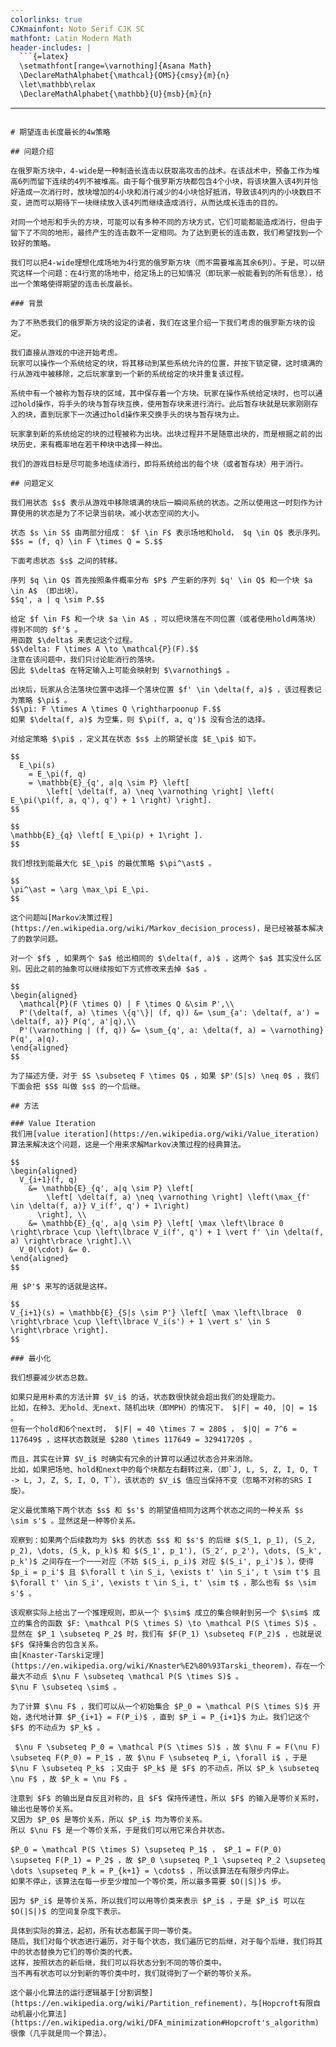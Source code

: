 ```yaml
---
colorlinks: true
CJKmainfont: Noto Serif CJK SC
mathfont: Latin Modern Math
header-includes: |
  ```{=latex}
  \setmathfont[range=\varnothing]{Asana Math}
  \DeclareMathAlphabet{\mathcal}{OMS}{cmsy}{m}{n}
  \let\mathbb\relax
  \DeclareMathAlphabet{\mathbb}{U}{msb}{m}{n}
  ```
---
```

# 期望连击长度最长的4w策略

## 问题介绍

在俄罗斯方块中，4-wide是一种制造长连击以获取高攻击的战术。在该战术中，预备工作为堆高6列而留下连续的4列不被堆高。由于每个俄罗斯方块都包含4个小块，将该块置入该4列并恰好造成一次消行时，放块增加的4小块和消行减少的4小块恰好抵消，导致该4列内的小块数目不变，进而可以期待下一块继续放入该4列而继续造成消行，从而达成长连击的目的。

对同一个地形和手头的方块，可能可以有多种不同的方块方式，它们可能都能造成消行，但由于留下了不同的地形，最终产生的连击数不一定相同。为了达到更长的连击数，我们希望找到一个较好的策略。

我们可以把4-wide理想化成场地为4行宽的俄罗斯方块（而不需要堆高其余6列）。于是，可以研究这样一个问题：在4行宽的场地中，给定场上的已知情况（即玩家一般能看到的所有信息），给出一个策略使得期望的连击长度最长。

### 背景

为了不熟悉我们的俄罗斯方块的设定的读者，我们在这里介绍一下我们考虑的俄罗斯方块的设定。

我们直接从游戏的中途开始考虑。
玩家可以操作一个系统给定的块，将其移动到某些系统允许的位置，并按下锁定键，这时填满的行从游戏中被移除，之后玩家拿到一个新的系统给定的块并重复该过程。

系统中有一个被称为暂存块的区域，其中保存着一个方块。玩家在操作系统给定块时，也可以通过hold操作，将手头的块与暂存块互换，使用暂存块来进行消行。此后暂存块就是玩家刚刚存入的块，直到玩家下一次通过hold操作来交换手头的块与暂存块为止。

玩家拿到新的系统给定的块的过程被称为出块。出块过程并不是随意出块的，而是根据之前的出块历史，来有概率地在若干种块中选择一种出。

我们的游戏目标是尽可能多地连续消行，即将系统给出的每个块（或者暂存块）用于消行。

## 问题定义

我们用状态 $s$ 表示从游戏中移除填满的块后一瞬间系统的状态。之所以使用这一时刻作为计算使用的状态是为了不记录当前块，减小状态空间的大小。

状态 $s \in S$ 由两部分组成： $f \in F$ 表示场地和hold， $q \in Q$ 表示序列。
$$s = (f, q) \in F \times Q = S.$$

下面考虑状态 $s$ 之间的转移。

序列 $q \in Q$ 首先按照条件概率分布 $P$ 产生新的序列 $q' \in Q$ 和一个块 $a \in A$ （即出块）。
$$q', a | q \sim P.$$

给定 $f \in F$ 和一个块 $a \in A$ ，可以把块落在不同位置（或者使用hold再落块）得到不同的 $f'$ 。
用函数 $\delta$ 来表记这个过程。
$$\delta: F \times A \to \mathcal{P}(F).$$
注意在该问题中，我们只讨论能消行的落块。
因此 $\delta$ 在特定输入上可能会映射到 $\varnothing$ 。

出块后，玩家从合法落块位置中选择一个落块位置 $f' \in \delta(f, a)$ ，该过程表记为策略 $\pi$ 。
$$\pi: F \times A \times Q \rightharpoonup F.$$
如果 $\delta(f, a)$ 为空集，则 $\pi(f, a, q')$ 没有合法的选择。

对给定策略 $\pi$ ，定义其在状态 $s$ 上的期望长度 $E_\pi$ 如下。

$$
  E_\pi(s)
    = E_\pi(f, q)
    = \mathbb{E}_{q', a|q \sim P} \left[
        \left[ \delta(f, a) \neq \varnothing \right] \left( E_\pi(\pi(f, a, q'), q') + 1 \right) \right].
$$

$$
\mathbb{E}_{q} \left[ E_\pi(p) + 1\right ].
$$

我们想找到能最大化 $E_\pi$ 的最优策略 $\pi^\ast$ 。

$$
\pi^\ast = \arg \max_\pi E_\pi.
$$

这个问题叫[Markov决策过程](https://en.wikipedia.org/wiki/Markov_decision_process)，是已经被基本解决了的数学问题。

对一个 $f$ , 如果两个 $a$ 给出相同的 $\delta(f, a)$ ，这两个 $a$ 其实没什么区别。因此之前的抽象可以继续按如下方式修改来去掉 $a$ 。

$$
\begin{aligned}
  \mathcal{P}(F \times Q) | F \times Q &\sim P',\\
  P'(\delta(f, a) \times \{q'\}| (f, q)) &= \sum_{a': \delta(f, a') = \delta(f, a)} P(q', a'|q),\\
  P'(\varnothing | (f, q)) &= \sum_{q', a: \delta(f, a) = \varnothing} P(q', a|q).
\end{aligned}
$$

为了描述方便，对于 $S \subseteq F \times Q$ ，如果 $P'(S|s) \neq 0$ ，我们下面会把 $S$ 叫做 $s$ 的一个后继。

## 方法

### Value Iteration
我们用[value iteration](https://en.wikipedia.org/wiki/Value_iteration)算法来解决这个问题，这是一个用来求解Markov决策过程的经典算法。

$$
\begin{aligned}
  V_{i+1}(f, q)
    &= \mathbb{E}_{q', a|q \sim P} \left[
        \left[ \delta(f, a) \neq \varnothing \right] \left(\max_{f' \in \delta(f, a)} V_i(f', q') + 1\right)
      \right], \\
    &= \mathbb{E}_{q', a|q \sim P} \left[ \max \left\lbrace 0 \right\rbrace \cup \left\lbrace V_i(f', q') + 1 \vert f' \in \delta(f, a) \right\rbrace \right].\\
  V_0(\cdot) &= 0.
\end{aligned}
$$

用 $P'$ 来写的话就是这样。

$$
V_{i+1}(s) = \mathbb{E}_{S|s \sim P'} \left[ \max \left\lbrace  0 \right\rbrace \cup \left\lbrace V_i(s') + 1 \vert s' \in S \right\rbrace \right].
$$

### 最小化

我们想要减少状态总数。

如果只是用朴素的方法计算 $V_i$ 的话，状态数很快就会超出我们的处理能力。
比如，在种3、无hold、无next、随机出块（即MPH）的情况下， $|F| = 40, |Q| = 1$ 。
但有一个hold和6个next时， $|F| = 40 \times 7 = 280$ ， $|Q| = 7^6 = 117649$ ，这样状态数就是 $280 \times 117649 = 32941720$ 。

而且，其实在计算 $V_i$ 时确实有冗余的计算可以通过状态合并来消除。
比如，如果把场地、hold和next中的每个块都左右翻转过来，（即`J, L, S, Z, I, O, T -> L, J, Z, S, I, O, T`），该状态的 $V_i$ 值应当保持不变（忽略不对称的SRS I旋）。

定义最优策略下两个状态 $s$ 和 $s'$ 的期望值相同为这两个状态之间的一种关系 $s \sim s'$ 。显然这是一种等价关系。

观察到：如果两个后续数均为 $k$ 的状态 $s$ 和 $s'$ 的后继 $(S_1, p_1), (S_2, p_2), \dots, (S_k, p_k)$ 和 $(S_1', p_1'), (S_2', p_2'), \dots, (S_k', p_k')$ 之间存在一个一一对应（不妨 $(S_i, p_i)$ 对应 $(S_i', p_i')$ ），使得 $p_i = p_i'$ 且 $\forall t \in S_i, \exists t' \in S_i', t \sim t'$ 且 $\forall t' \in S_i', \exists t \in S_i, t' \sim t$ ，那么也有 $s \sim s'$ 。

该观察实际上给出了一个推理规则，即从一个 $\sim$ 成立的集合映射到另一个 $\sim$ 成立的集合的函数 $F: \mathcal P(S \times S) \to \mathcal P(S \times S)$ 。
显然在 $P_1 \subseteq P_2$ 时，我们有 $F(P_1) \subseteq F(P_2)$ ，也就是说 $F$ 保持集合的包含关系。
由[Knaster-Tarski定理](https://en.wikipedia.org/wiki/Knaster%E2%80%93Tarski_theorem)，存在一个最大不动点 $\nu F \subseteq \mathcal P(S \times S)$ 。
$\nu F \subseteq \sim$ 。

为了计算 $\nu F$ ，我们可以从一个初始集合 $P_0 = \mathcal P(S \times S)$ 开始，迭代地计算 $P_{i+1} = F(P_i)$ ，直到 $P_i = P_{i+1}$ 为止。我们记这个 $F$ 的不动点为 $P_k$ 。

 $\nu F \subseteq P_0 = \mathcal P(S \times S)$ ，故 $\nu F = F(\nu F) \subseteq F(P_0) = P_1$ ，故 $\nu F \subseteq P_i, \forall i$ ，于是 $\nu F \subseteq P_k$ ；又由于 $P_k$ 是 $F$ 的不动点，所以 $P_k \subseteq \nu F$ ，故 $P_k = \nu F$ 。

注意到 $F$ 的输出是自反且对称的，且 $F$ 保持传递性，所以 $F$ 的输入是等价关系时，输出也是等价关系。
又因为 $P_0$ 是等价关系，所以 $P_i$ 均为等价关系。
所以 $\nu F$ 是一个等价关系，于是我们可以用它来合并状态。

$P_0 = \mathcal P(S \times S) \supseteq P_1$ ， $P_1 = F(P_0) \supseteq F(P_1) = P_2$ ，故 $P_0 \supseteq P_1 \supseteq P_2 \supseteq \dots \supseteq P_k = P_{k+1} = \cdots$ ，所以该算法在有限步内停止。
如果不停止，该算法在每一步至少增加一个等价类，所以最多需要 $O(|S|)$ 步。

因为 $P_i$ 是等价关系，所以我们可以用等价类来表示 $P_i$ ，于是 $P_i$ 可以在 $O(|S|)$ 的空间复杂度下表示。

具体到实际的算法，起初，所有状态都属于同一等价类。
随后，我们对每个状态进行遍历，对于每个状态，我们遍历它的后继，对于每个后继，我们将其中的状态替换为它们的等价类的代表。
这样，按照状态的新后继，我们可以将状态分到不同的等价类中。
当不再有状态可以分到新的等价类中时，我们就得到了一个新的等价关系。

这个最小化算法的运行逻辑基于[分割调整](https://en.wikipedia.org/wiki/Partition_refinement)，与[Hopcroft有限自动机最小化算法](https://en.wikipedia.org/wiki/DFA_minimization#Hopcroft's_algorithm)很像（几乎就是同一个算法）。
